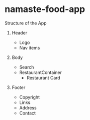 # namaste-food-app

Structure of the App

1. Header

   - Logo
   - Nav items

2. Body

   - Search
   - RestaurantContainer
     - Restaurant Card

3. Footer
   - Copyright
   - Links
   - Address
   - Contact
